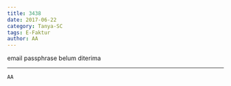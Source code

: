 ```yaml
---
title: 3438
date: 2017-06-22
category: Tanya-SC
tags: E-Faktur
author: AA
---
```


email passphrase belum diterima

---



`AA`
